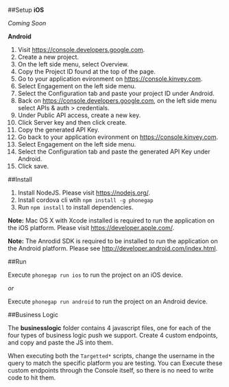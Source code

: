 ##Setup
__iOS__

_Coming Soon_

__Android__

1. Visit https://console.developers.google.com.
2. Create a new project.
3. On the left side menu, select Overview.
4. Copy the Project ID found at the top of the page.
5. Go to your application evironment on https://console.kinvey.com.
6. Select Engagement on the left side menu.
7. Select the Configuration tab and paste your project ID under Android.
8. Back on https://console.developers.google.com, on the left side menu select APIs & auth > credentials.
9. Under Public API access, create a new key.
10. Click Server key and then click create.
11. Copy the generated API Key.
12. Go back to your application evironment on https://console.kinvey.com.
13. Select Engagement on the left side menu.
14. Select the Configuration tab and paste the generated API Key under Android.
15. Click save.

##Install

1. Install NodeJS. Please visit https://nodejs.org/.
2. Install cordova cli wtih `npm install -g phonegap`
3. Run `npm install` to install dependencies.

**Note:** Mac OS X with Xcode installed is required to run the application on the iOS platform. Please visit https://developer.apple.com/.

**Note:** The Anrodid SDK is required to be installed to run the application on the Android platform. Please see http://developer.android.com/index.html.

##Run

Execute `phonegap run ios` to run the project on an iOS device.

*or*  

Execute `phonegap run android` to run the project on an Android device.

##Business Logic

The __businesslogic__ folder contains 4 javascript files, one for each of the four types of business logic push we support.  Create 4 custom endpoints, and copy and paste the JS into them.

When executing both the `Targetted*` scripts, change the username in the query to match the specific platform you are testing.  You can Execute these custom endpoints through the Console itself, so there is no need to write code to hit them.  


